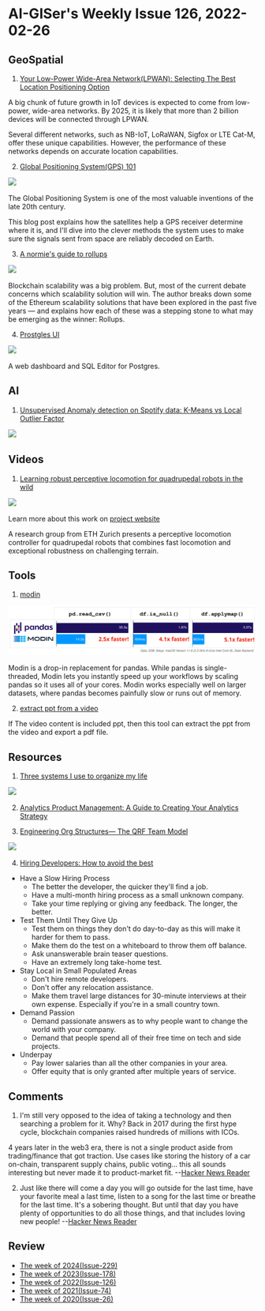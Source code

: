 # AI-GISer's Weekly Issue 126, 2022-02-26

## GeoSpatial

1. [Your Low-Power Wide-Area Network(LPWAN): Selecting The Best Location Positioning Option](https://www.iotforall.com/lpwan-location-choosing-the-best-option-for-your-use-case)

A big chunk of future growth in IoT devices is expected to come from low-power, wide-area networks. By 2025, it is likely that more than 2 billion devices will be connected through LPWAN.

Several different networks, such as NB-IoT, LoRaWAN, Sigfox or LTE Cat-M, offer these unique capabilities. However, the performance of these networks depends on accurate location capabilities.

2. [Global Positioning System(GPS) 101](https://ciechanow.ski/gps/)

![](https://camo.githubusercontent.com/88b0f7feb0a7f54bd9a0394a5ebecb9d940b483bc3c8790dab627369a2d707f3/68747470733a2f2f63646e2e6265656b6b612e636f6d2f626c6f67696d672f61737365742f3230323230312f6267323032323031313930352e77656270)

The Global Positioning System is one of the most valuable inventions of the late 20th century.

This blog post explains how the satellites help a GPS receiver determine where it is, and I'll dive into the clever methods the system uses to make sure the signals sent from space are reliably decoded on Earth.

3. [A normie's guide to rollups](https://www.preethikasireddy.com/post/a-normies-guide-to-rollups)

![](https://uploads-ssl.webflow.com/5ddd80927946cdaa0e71d607/620a5ad0ce038797b773a6d4_Screen%20Shot%202022-02-14%20at%208.35.54%20AM.png)

Blockchain scalability was a big problem. But, most of the current debate concerns which scalability solution will win. The author breaks down some of the Ethereum scalability solutions that have been explored in the past five years — and explains how each of these was a stepping stone to what may be emerging as the winner: Rollups.

4. [Prostgles UI](https://github.com/prostgles/ui)

![](https://camo.githubusercontent.com/88edf622037b0ceef079e2b195b2164a5c2c748b7ed220bcf3339e473762be9b/68747470733a2f2f70726f7374676c65732e636f6d2f75692d766964732f73637265656e73686f74322e706e67)

A web dashboard and SQL Editor for Postgres.

## AI

1. [Unsupervised Anomaly detection on Spotify data: K-Means vs Local Outlier Factor](https://towardsdatascience.com/unsupervised-anomaly-detection-on-spotify-data-k-means-vs-local-outlier-factor-f96ae783d7a7)

![](https://miro.medium.com/max/700/1*ej6tfhZeqzsCX2Nt8oKcyw.png)

## Videos

1. [Learning robust perceptive locomotion for quadrupedal robots in the wild](https://www.youtube.com/watch?v=zXbb6KQ0xV8&t=4s)

![](https://imagepphcloud.thepaper.cn/pph/image/175/823/147.gif)

Learn more about this work on [project website](https://leggedrobotics.github.io/rl-perceptiveloco/)

A research group from ETH Zurich presents a perceptive locomotion controller for quadrupedal robots that combines fast locomotion and exceptional robustness on challenging terrain.

## Tools

1. [modin](https://github.com/modin-project/modin)

![](https://github.com/modin-project/modin/raw/master/docs/img/Modin_Speedup.svg)

Modin is a drop-in replacement for pandas. While pandas is single-threaded, Modin lets you instantly speed up your workflows by scaling pandas so it uses all of your cores. Modin works especially well on larger datasets, where pandas becomes painfully slow or runs out of memory.

2. [extract ppt from a video](https://github.com/wudududu/extract-video-ppt)

If The video content is included ppt, then this tool can extract the ppt from the video and export a pdf file.

## Resources

1. [Three systems I use to organize my life](https://medium.com/@joashxu/three-systems-i-use-to-organize-my-life-b3180a303d96)

![](https://miro.medium.com/max/1400/0*X3822aQupYkC0oHN)

2. [Analytics Product Management: A Guide to Creating Your Analytics Strategy](https://towardsdatascience.com/analytics-product-management-a-guide-on-creating-your-analytics-strategy-fc52f3799f63)

3. [Engineering Org Structures— The QRF Team Model](https://betterprogramming.pub/engineering-org-structures-the-qrf-team-model-7b92031db33c)

![](https://miro.medium.com/max/1400/1*_jspZJF2u-dOy3gevAPXCw.png)

4. [Hiring Developers: How to avoid the best](https://www.getparthenon.com/blog/how-to-avoid-hiring-the-best-developers/)

- Have a Slow Hiring Process
  - The better the developer, the quicker they'll find a job.
  - Have a multi-month hiring process as a small unknown company.
  - Take your time replying or giving any feedback. The longer, the better.
- Test Them Until They Give Up
  - Test them on things they don't do day-to-day as this will make it harder for them to pass.
  - Make them do the test on a whiteboard to throw them off balance.
  - Ask unanswerable brain teaser questions.
  - Have an extremely long take-home test.
- Stay Local in Small Populated Areas
  - Don't hire remote developers.
  - Don't offer any relocation assistance.
  - Make them travel large distances for 30-minute interviews at their own expense. Especially if you're in a small country town.
- Demand Passion
  - Demand passionate answers as to why people want to change the world with your company.
  - Demand that people spend all of their free time on tech and side projects.
- Underpay
  - Pay lower salaries than all the other companies in your area.
  - Offer equity that is only granted after multiple years of service.

## Comments

1. I'm still very opposed to the idea of taking a technology and then searching a problem for it. Why? Back in 2017 during the first hype cycle, blockchain companies raised hundreds of millions with ICOs.

4 years later in the web3 era, there is not a single product aside from trading/finance that got traction. Use cases like storing the history of a car on-chain, transparent supply chains, public voting... this all sounds interesting but never made it to product-market fit.
--[Hacker News Reader](https://news.ycombinator.com/item?id=29944090)

2. Just like there will come a day you will go outside for the last time, have your favorite meal a last time, listen to a song for the last time or breathe for the last time. It's a sobering thought. But until that day you have plenty of opportunities to do all those things, and that includes loving new people!
   --[Hacker News Reader](https://news.ycombinator.com/item?id=29682963)

## Review

- [The week of 2024(Issue-229)](../2024/issue-229.md)
- [The week of 2023(Issue-178)](../2023/issue-178.md)
- [The week of 2022(Issue-126)](../2022/issue-126.md)
- [The week of 2021(Issue-74)](../2021/issue-74.md)
- [The week of 2020(Issue-26)](../2020/issue-26.md)

